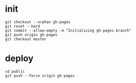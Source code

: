 

# init 
```shell
git checkout --orphan gh-pages
git reset --hard
git commit --allow-empty -m "Initializing gh-pages branch"
git push origin gh-pages
git checkout master
```

# deploy
```shell
cd public
git push --force origin gh-pages

```

